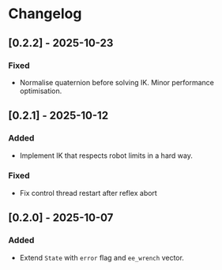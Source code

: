 # Changelog

## [0.2.2] - 2025-10-23

### Fixed
- Normalise quaternion before solving IK. Minor performance optimisation.

## [0.2.1] - 2025-10-12

### Added
- Implement IK that respects robot limits in a hard way.

### Fixed
- Fix control thread restart after reflex abort

## [0.2.0] - 2025-10-07

### Added
- Extend `State` with `error` flag and `ee_wrench` vector.
